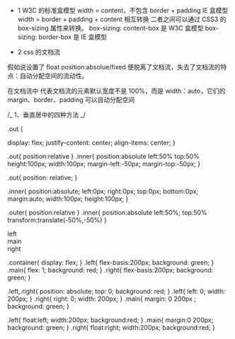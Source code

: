 - 1
  W3C 的标准盒模型
  width = content，不包含 border + padding
  IE 盒模型
  width = border + padding + content
  相互转换
  二者之间可以通过 CSS3 的 box-sizing 属性来转换。
  box-sizing: content-box 是 W3C 盒模型
  box-sizing: border-box 是 IE 盒模型

- 2
  css 的文档流

假如说设置了
float
position:absolue/fixed
便脱离了文档流，失去了文档流的特点：自动分配空间的流动性。

在文档流中
代表文档流的元素默认宽度不是 100%，而是 width：auto，它们的 margin、border、padding 可以自动分配空间

/_ 1、垂直居中的四种方法 _/

 <div class="outer">
    <div class="inner"></div>
</div>

.out {

<!-- /_ 宽高已知 _/ -->

display: flex;
justify-content: center;
align-items: center;
}

<!-- 宽高已知，使用绝对定位 -->

.out{
position:relative
}
.inner{
position:absolute
left:50%
top:50%
height:100px;
width:100px;
margin-left:-50px;
margin-top:-50px;
}

<!-- 宽高已知，使用margin auto -->

.out{
position: relative;
}

.inner{
position:absolute;
left:0px;
right:0px;
top:0px;
bottom:0px;
margin:auto;
width:100px;
height:100px;
}

<!-- /_ 2,宽高未知 _/ -->

.outer{
position:relative
}
.inner{
position:absolute
left:50%;
top:50%
transform:translate(-50%,-50%)
}

<!-- 三栏布局 -->

<div class="container">
    <div class="left">left</div>
    <div class="main">main</div>
    <div class="right">right</div>
</div>

<!-- 三栏flex布局 -->

.container{
display: flex;
}
.left{
flex-basis:200px;
background: green;
}
.main{
flex: 1;
background: red;
}
.right{
flex-basis:200px;
background: green;
}

<!-- 三栏margin布局 -->

.left,.right{
position: absolute;
top: 0;
background: red;
}
.left{
left: 0;
width: 200px;
}
.right{
right: 0;
width: 200px;
}
.main{
margin: 0 200px ;
background: green;
}

<!-- 三栏float布局 -->

.left{
float:left;
width:200px;
background:red;
}
.main{
margin:0 200px;
background: green;
}
.right{
float:right;
width:200px;
background:red;
}

